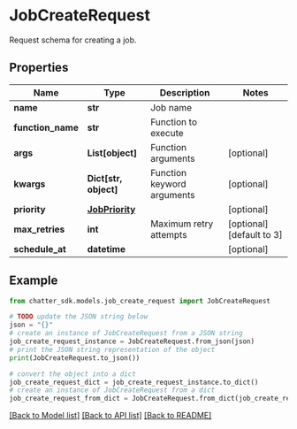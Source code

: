 # JobCreateRequest

Request schema for creating a job.

## Properties

Name | Type | Description | Notes
------------ | ------------- | ------------- | -------------
**name** | **str** | Job name | 
**function_name** | **str** | Function to execute | 
**args** | **List[object]** | Function arguments | [optional] 
**kwargs** | **Dict[str, object]** | Function keyword arguments | [optional] 
**priority** | [**JobPriority**](JobPriority.md) |  | [optional] 
**max_retries** | **int** | Maximum retry attempts | [optional] [default to 3]
**schedule_at** | **datetime** |  | [optional] 

## Example

```python
from chatter_sdk.models.job_create_request import JobCreateRequest

# TODO update the JSON string below
json = "{}"
# create an instance of JobCreateRequest from a JSON string
job_create_request_instance = JobCreateRequest.from_json(json)
# print the JSON string representation of the object
print(JobCreateRequest.to_json())

# convert the object into a dict
job_create_request_dict = job_create_request_instance.to_dict()
# create an instance of JobCreateRequest from a dict
job_create_request_from_dict = JobCreateRequest.from_dict(job_create_request_dict)
```
[[Back to Model list]](../README.md#documentation-for-models) [[Back to API list]](../README.md#documentation-for-api-endpoints) [[Back to README]](../README.md)


